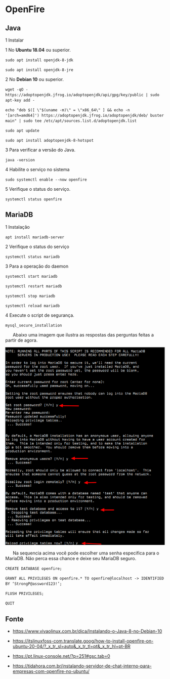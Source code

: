 OpenFire
====================================



Java
-----------------------------------------------------

1 Instalar

1 No **Ubuntu 18.04** ou superior.

`sudo apt install openjdk-8-jdk`

`sudo apt install openjdk-8-jre`


2 No **Debian 10** ou superior.

`wget -qO - https://adoptopenjdk.jfrog.io/adoptopenjdk/api/gpg/key/public | sudo apt-key add -`

`echo "deb $([ \"$(uname -m)\" = \"x86_64\" ] && echo -n '[arch=amd64]') https://adoptopenjdk.jfrog.io/adoptopenjdk/deb/ buster main" | sudo tee /etc/apt/sources.list.d/adoptopenjdk.list`

`sudo apt update`

`sudo apt install adoptopenjdk-8-hotspot`

3 Para verificar a versão do Java.

`java -version`

4 Habilite o serviço no sistema

`sudo systemctl enable --now openfire`

5 Verifique o status do serviço.

`systemctl status openfire`

MariaDB
-----------------------------------------------------

1 Instalação

`apt install mariadb-server`

2 Verifique o status do serviço

`systemctl status mariadb`

3 Para a operação do daemon

`systemctl start mariadb`

`systemctl restart mariadb`

`systemctl stop mariadb`

`systemctl reload mariadb`

4 Execute o script de segurança.

`mysql_secure_installation`

&nbsp;&nbsp;&nbsp;&nbsp;&nbsp;&nbsp;Abaixo uma imagem que ilustra as respostas das perguntas feitas a partir de agora.

![mysql_secure_installation](pics/mariadb_security.png)

&nbsp;&nbsp;&nbsp;&nbsp;&nbsp;&nbsp;Na sequencia acima você pode escolher uma senha especifica para o MariaDB. Não perca essa chance e deixe seu MariaDB seguro.

`CREATE DATABASE openfire;`

`GRANT ALL PRIVILEGES ON openfire.* TO openfire@localhost -> IDENTIFIED BY ‘StrongP@assword123!’;`

`FLUSH PRIVILEGES;`

`QUIT`

Fonte
-----------------------------------------------------

* <https://www.vivaolinux.com.br/dica/Instalando-o-Java-8-no-Debian-10>

* <https://itslinuxfoss-com.translate.goog/how-to-install-openfire-on-ubuntu-20-04/?_x_tr_sl=auto&_x_tr_tl=pt&_x_tr_hl=pt-BR>

* <https://pt.linux-console.net/?p=251#gsc.tab=0>

* <https://tidahora.com.br/instalando-servidor-de-chat-interno-para-empresas-com-openfire-no-ubuntu/>

